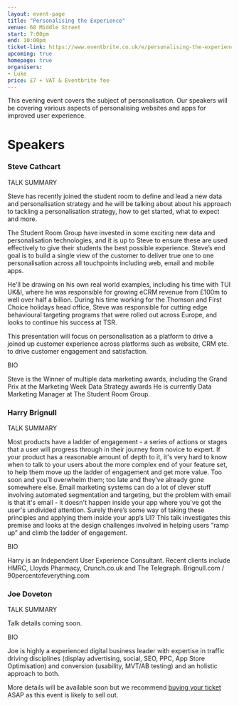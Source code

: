 ```yaml
---
layout: event-page  
title: "Personalising the Experience"
venue: 68 Middle Street
start: 7:00pm
end: 10:00pm
ticket-link: https://www.eventbrite.co.uk/e/personalising-the-experience-tickets-21256301169?ref=estw
upcoming: true
homepage: true
organisers:
- Luke
price: £7 + VAT & Eventbrite fee
---
```


This evening event covers the subject of personalisation. Our speakers will be covering various aspects of personalising websites and apps for improved user experience.

# Speakers

<h3>Steve Cathcart</h3>

TALK SUMMARY

Steve has recently joined the student room to define and lead a new data and personalisation strategy and he will be talking about about his approach to tackling a personalisation strategy, how to get started, what to expect and more. 

The Student Room Group have invested in some exciting new data and personalisation technologies, and it is up to Steve to ensure these are used effectively to give their students the best possible experience. Steve’s end goal is to build a single view of the customer to deliver true one to one personalisation across all touchpoints including web, email and mobile apps.

He'll be drawing on his own real world examples, including his time with TUI UK&I, where he was responsible for growing eCRM revenue from £100m to well over half a billion. During his time working for the Thomson and First Choice holidays head office, Steve was responsible for cutting edge behavioural targeting programs that were rolled out across Europe, and looks to continue his success at TSR.

This presentation will focus on personalisation as a platform to drive a joined up customer experience across platforms such as website, CRM etc. to drive customer engagement and satisfaction.

BIO

Steve is the Winner of multiple data marketing awards, including the Grand Prix at the Marketing Week Data Strategy awards He is currently Data Marketing Manager at The Student Room Group.

<h3>Harry Brignull</h3>

TALK SUMMARY

Most products have a ladder of engagement - a series of actions or stages that a user will progress through in their journey from novice to expert. If your product has a reasonable amount of depth to it, it's very hard to know when to talk to your users about the more complex end of your feature set, to help them move up the ladder of engagement and get more value. Too soon and you’ll overwhelm them; too late and they’ve already gone somewhere else. Email marketing systems can do a lot of clever stuff involving automated segmentation and targeting, but the problem with email is that it's email - it doesn't happen inside your app where you've got the user's undivided attention. Surely there’s some way of taking these principles and applying them inside your app’s UI? This talk investigates this premise and looks at the design challenges involved in helping users “ramp up” and climb the ladder of engagement. 

BIO

Harry is an Independent User Experience Consultant. Recent clients include HMRC, Lloyds Pharmacy, Crunch.co.uk and The Telegraph. Brignull.com / 90percentofeverything.com  

<h3>Joe Doveton</h3>

TALK SUMMARY

Talk details coming soon.

BIO

Joe is highly a experienced digital business leader with expertise in traffic driving disciplines (display advertising, social, SEO, PPC, App Store Optimisation) and conversion (usability, MVT/AB testing) and an holistic approach to both.

More details will be available soon but we recommend <a href='https://www.eventbrite.co.uk/e/personalising-the-experience-tickets-21256301169?ref=estw'>buying your ticket<a/> ASAP as this event is likely to sell out.

